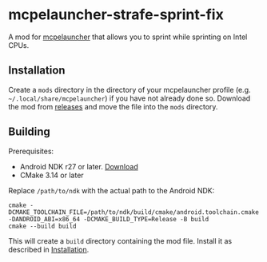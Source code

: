 # mcpelauncher-strafe-sprint-fix

A mod for [mcpelauncher](https://minecraft-linux.github.io) that allows you to sprint while sprinting on Intel CPUs.


## Installation

Create a `mods` directory in the directory of your mcpelauncher profile (e.g. `~/.local/share/mcpelauncher`) if you have not already done so.
Download the mod from [releases](https://github.com/CrackedMatter/mcpelauncher-strafe-sprint-fix/releases) and move the file into the `mods` directory.


## Building

Prerequisites:

- Android NDK r27 or later. [Download](https://developer.android.com/ndk/downloads)
- CMake 3.14 or later

Replace `/path/to/ndk` with the actual path to the Android NDK:

```
cmake -DCMAKE_TOOLCHAIN_FILE=/path/to/ndk/build/cmake/android.toolchain.cmake -DANDROID_ABI=x86_64 -DCMAKE_BUILD_TYPE=Release -B build
cmake --build build
```

This will create a `build` directory containing the mod file. Install it as described in [Installation](#installation).
